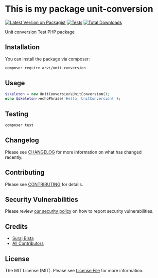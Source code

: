 
# This is my package unit-conversion

[![Latest Version on Packagist](https://img.shields.io/packagist/v/arvi/unit-conversion.svg?style=flat-square)](https://packagist.org/packages/arvi/unit-conversion)
[![Tests](https://github.com/unitconversion/unit-conversion/actions/workflows/run-tests.yml/badge.svg?branch=main)](https://github.com/arvi/unit-conversion/actions/workflows/run-tests.yml)
[![Total Downloads](https://img.shields.io/packagist/dt/arvi/unit-conversion.svg?style=flat-square)](https://packagist.org/packages/arvi/unit-conversion)

Unit conversion Test PHP package

## Installation

You can install the package via composer:

```bash
composer require arvi/unit-conversion
```

## Usage

```php
$skeleton = new UnitConversion\UnitConversion();
echo $skeleton->echoPhrase('Hello, UnitConversion!');
```

## Testing

```bash
composer test
```

## Changelog

Please see [CHANGELOG](CHANGELOG.md) for more information on what has changed recently.

## Contributing

Please see [CONTRIBUTING](https://github.com/spatie/.github/blob/main/CONTRIBUTING.md) for details.

## Security Vulnerabilities

Please review [our security policy](../../security/policy) on how to report security vulnerabilities.

## Credits

- [Suraj Bista](https://github.com/suraz63)
- [All Contributors](../../contributors)

## License

The MIT License (MIT). Please see [License File](LICENSE.md) for more information.
